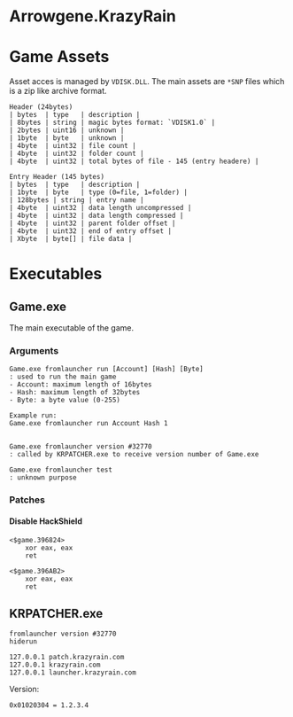 Arrowgene.KrazyRain
===

# Game Assets
Asset acces is managed by `VDISK.DLL`.
The main assets are `*SNP` files which is a zip like archive format.
```
Header (24bytes)
| bytes  | type   | description |
| 8bytes | string | magic bytes format: `VDISK1.0` |
| 2bytes | uint16 | unknown |
| 1byte  | byte   | unknown |
| 4byte  | uint32 | file count |
| 4byte  | uint32 | folder count |
| 4byte  | uint32 | total bytes of file - 145 (entry headere) |

Entry Header (145 bytes)
| bytes  | type   | description |
| 1byte  | byte   | type (0=file, 1=folder) |
| 128bytes | string | entry name |
| 4byte  | uint32 | data length uncompressed |
| 4byte  | uint32 | data length compressed |
| 4byte  | uint32 | parent folder offset |
| 4byte  | uint32 | end of entry offset |
| Xbyte  | byte[] | file data |
```



# Executables

## Game.exe
The main executable of the game.

### Arguments
```
Game.exe fromlauncher run [Account] [Hash] [Byte]
: used to run the main game
- Account: maximum length of 16bytes
- Hash: maximum length of 32bytes
- Byte: a byte value (0-255)

Example run: 
Game.exe fromlauncher run Account Hash 1


Game.exe fromlauncher version #32770
: called by KRPATCHER.exe to receive version number of Game.exe

Game.exe fromlauncher test
: unknown purpose
```
### Patches
#### Disable HackShield
```
<$game.396824>
	xor eax, eax
	ret

<$game.396AB2>
	xor eax, eax
	ret
```
## KRPATCHER.exe
```
fromlauncher version #32770
hiderun
```
```
127.0.0.1 patch.krazyrain.com
127.0.0.1 krazyrain.com
127.0.0.1 launcher.krazyrain.com
```


Version:
```
0x01020304 = 1.2.3.4
```

